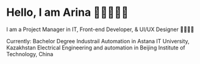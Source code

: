 # Hello, I am Arina 👩🏻‍💻👋🏻 
I am a Project Manager in IT, Front-end Developer, & UI/UX Designer 👩🏻‍💻🤍 

Currently: Bachelor Degree Industrail Automation in Astana IT University, Kazakhstan 
 Electrical Engineering and automation in Beijing Institute of Technology, China 

           
          
